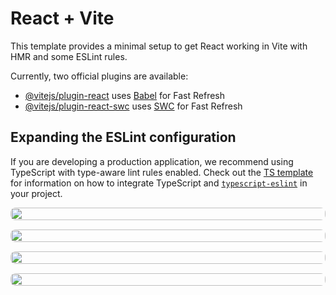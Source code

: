 # React + Vite

This template provides a minimal setup to get React working in Vite with HMR and some ESLint rules.

Currently, two official plugins are available:

- [@vitejs/plugin-react](https://github.com/vitejs/vite-plugin-react/blob/main/packages/plugin-react) uses [Babel](https://babeljs.io/) for Fast Refresh
- [@vitejs/plugin-react-swc](https://github.com/vitejs/vite-plugin-react/blob/main/packages/plugin-react-swc) uses [SWC](https://swc.rs/) for Fast Refresh

## Expanding the ESLint configuration

If you are developing a production application, we recommend using TypeScript with type-aware lint rules enabled. Check out the [TS template](https://github.com/vitejs/vite/tree/main/packages/create-vite/template-react-ts) for information on how to integrate TypeScript and [`typescript-eslint`](https://typescript-eslint.io) in your project.

<div align="center">
  <div style="
    display: grid;
    grid-template-columns: repeat(auto-fit, minmax(300px, 1fr));
    gap: 15px;
    max-width: 900px;
  ">
    <a href="src/assets/Capture-1.jpeg"><img src="src/assets/Capture-1.jpeg" style="width:100%; height:auto; border-radius:8px;"/></a>
    <a href="src/assets/Capture-2.jpeg"><img src="src/assets/Capture-2.jpeg" style="width:100%; height:auto; border-radius:8px;"/></a>
    <a href="src/assets/Capture-3.jpeg"><img src="src/assets/Capture-3.jpeg" style="width:100%; height:auto; border-radius:8px;"/></a>
    <a href="src/assets/Capture-4.jpeg"><img src="src/assets/Capture-4.jpeg" style="width:100%; height:auto; border-radius:8px;"/></a>
  </div>
</div>
